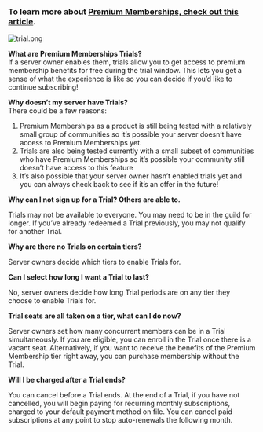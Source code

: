 <h3><span class="wysiwyg-font-size-large">To learn more about <a href="https://support.discord.com/hc/en-us/articles/4415163187607" target="_blank" rel="noopener noreferrer">Premium Memberships, check out this article</a>.</span></h3>
<p class="wysiwyg-text-align-center"><span class="wysiwyg-font-size-large"><img src="https://support.discord.com/hc/article_attachments/5313232609175/trial.png" alt="trial.png"></span></p>
<p><span class="wysiwyg-font-size-large"><strong>What are Premium Memberships Trials?</strong></span><br>If a server owner enables them, trials allow you to get access to premium membership benefits for free during the trial window. This lets you get a sense of what the experience is like so you can decide if you’d like to continue subscribing!</p>
<p><span class="wysiwyg-font-size-large"><strong>Why doesn’t my server have Trials?</strong></span><br>There could be a few reasons:</p>
<ol>
    <li>Premium Memberships as a product is still being tested with a relatively small group of communities so it’s possible your server doesn’t have access to Premium Memberships yet.</li>
    <li>Trials are also being tested currently with a small subset of communities who have Premium Memberships so it’s possible your community still doesn’t have access to this feature</li>
    <li><span style="font-weight: 400;">It’s also possible that your server owner hasn’t enabled trials yet and you can always check back to see if it’s an offer in the future!</span></li>
</ol>
<p><span class="wysiwyg-font-size-large"><strong>Why can I not sign up for a Trial? Others are able to.</strong></span></p>
<p>Trials may not be available to everyone. You may need to be in the guild for longer. If you’ve already redeemed a Trial previously, you may not qualify for another Trial.</p>
<p><span class="wysiwyg-font-size-large"><strong>Why are there no Trials on certain tiers?</strong></span></p>
<p>Server owners decide which tiers to enable Trials for.</p>
<p><span class="wysiwyg-font-size-large"><strong>Can I select how long I want a Trial to last?</strong></span></p>
<p>No, server owners decide how long Trial periods are on any tier they choose to enable Trials for.</p>
<p><span class="wysiwyg-font-size-large"><strong>Trial seats are all taken on a tier, what can I do now?</strong></span></p>
<p>Server owners set how many concurrent members can be in a Trial simultaneously. If you are eligible, you can enroll in the Trial once there is a vacant seat. Alternatively, if you want to receive the benefits of the Premium Membership tier right away, you can purchase membership without the Trial.</p>
<p><span class="wysiwyg-font-size-large"><strong>Will I be charged after a Trial ends?</strong></span></p>
<p>You can cancel before a Trial ends. At the end of a Trial, if you have not cancelled, you will begin paying for recurring monthly subscriptions, charged to your default payment method on file. You can cancel paid subscriptions at any point to stop auto-renewals the following month.</p>